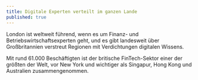 ```yaml
---
title: Digitale Experten verteilt im ganzen Lande
published: true
---
```


London ist weltweit führend, wenn es um Finanz- und Betriebswirtschaftsexperten geht, und es gibt landesweit über Großbritannien verstreut Regionen mit Verdichtungen digitalen Wissens.
  
Mit rund 61.000 Beschäftigten ist der britische FinTech-Sektor  einer der größten der Welt, vor New York und wichtiger als Singapur, Hong Kong und Australien zusammengenommen.
